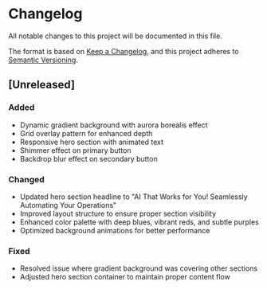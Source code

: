 # Changelog

All notable changes to this project will be documented in this file.

The format is based on [Keep a Changelog](https://keepachangelog.com/en/1.0.0/),
and this project adheres to [Semantic Versioning](https://semver.org/spec/v2.0.0.html).

## [Unreleased]

### Added
- Dynamic gradient background with aurora borealis effect
- Grid overlay pattern for enhanced depth
- Responsive hero section with animated text
- Shimmer effect on primary button
- Backdrop blur effect on secondary button

### Changed
- Updated hero section headline to "AI That Works for You! Seamlessly Automating Your Operations"
- Improved layout structure to ensure proper section visibility
- Enhanced color palette with deep blues, vibrant reds, and subtle purples
- Optimized background animations for better performance

### Fixed
- Resolved issue where gradient background was covering other sections
- Adjusted hero section container to maintain proper content flow